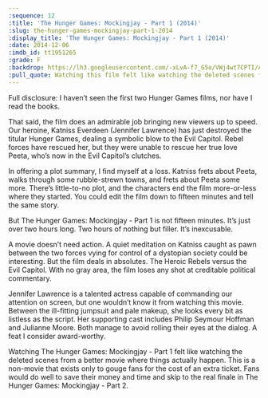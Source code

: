 ```yaml
---
:sequence: 12
:title: 'The Hunger Games: Mockingjay - Part 1 (2014)'
:slug: the-hunger-games-mockingjay-part-1-2014
:display_title: 'The Hunger Games: Mockingjay - Part 1 (2014)'
:date: 2014-12-06
:imdb_id: tt1951265
:grade: F
:backdrop: https://lh3.googleusercontent.com/-xLvA-f7_G5o/VWj4wt7CPTI/AAAAAAAACsM/F_MxYPZzbQk/w1000-rj/the-hunger-games-mockingjay-part-1-2014.jpg
:pull_quote: Watching this film felt like watching the deleted scenes from a better movie. A movie where things actually happen.
---
```

Full disclosure: I haven’t seen the first two Hunger Games films, nor have I read the books.

That said, the film does an admirable job bringing new viewers up to speed. Our heroine, Katniss Everdeen (Jennifer Lawrence) has just destroyed the titular Hunger Games, dealing a symbolic blow to the Evil Capitol. Rebel forces have rescued her, but they were unable to rescue her true love Peeta, who’s now in the Evil Capitol’s clutches.

In offering a plot summary, I find myself at a loss. Katniss frets about Peeta, walks through some rubble-strewn towns, and frets about Peeta some more. There’s little-to-no plot, and the characters end the film more-or-less where they started. You could edit the film down to fifteen minutes and tell the same story.

But The Hunger Games: Mockingjay - Part 1 is not fifteen minutes. It’s just over two hours long. Two hours of nothing but filler. It’s inexcusable.

A movie doesn’t need action. A quiet meditation on Katniss caught as pawn between the two forces vying for control of a dystopian society could be interesting. But the film deals in absolutes. The Heroic Rebels versus the Evil Capitol. With no gray area, the film loses any shot at creditable political commentary.

Jennifer Lawrence is a talented actress capable of commanding our attention on screen, but one wouldn’t know it from watching this movie. Between the ill-fitting jumpsuit and pale makeup, she looks every bit as listless as the script. Her supporting cast includes Philip Seymour Hoffman and Julianne Moore. Both manage to avoid rolling their eyes at the dialog. A feat I consider award-worthy.

Watching The Hunger Games: Mockingjay - Part 1 felt like watching the deleted scenes from a better movie where things actually happen. This is a non-movie that exists only to gouge fans for the cost of an extra ticket. Fans would do well to save their money and time and skip to the real finale in The Hunger Games: Mockingjay - Part 2.